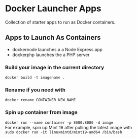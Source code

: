 # Docker Launcher Apps 
Collection of starter apps to run as Docker containers. 

## Apps to Launch As Containers 
* dockernode launches a a Node Express app 
* dockerphp launches the a PHP server 

### Build your image in the current directory 
```docker build -t imagename .```
### Rename if you need with 
```docker rename CONTAINER NEW_NAME```
### Spin up container from image 
```docker run --name container -p 8080:8080 -d image``` <br>
For example, spin up Mint 19 after pulling the latest image with <br> 
```sudo docker run -it linuxmintd/mint19-amd64 /bin/bash``` 
